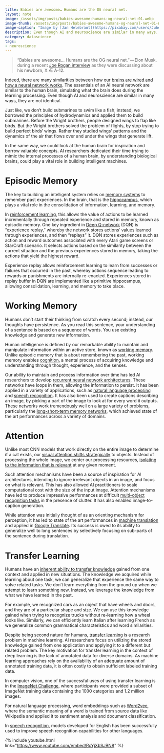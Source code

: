 ```yaml
---
title: Babies are awesome… Humans are the OG neural net.
layout: note
image: /assets/img/posts/babies-awesome-humans-og-neural-net-01.webp
image-thumb: /assets/img/posts/babies-awesome-humans-og-neural-net-01-mini.webp
image-caption: "Image by [Jan Helebrant](https://pixabay.com/users/Juhele-3094317/) from Pixabay"
description: Even though AI and neuroscience are similar in many ways, they are not identical.
category: datascience
tags:
- neuroscience
---
```


> “Babies are awesome… Humans are the OG neural net.” — Elon Musk, during a recent [Joe Rogan interview](https://www.youtube.com/watch?v=RcYjXbSJBN8) as they were discussing about his newborn, X Æ A-12.

Indeed, there are many similarities between how our [brains are wired and how a neural network works](https://jinglescode.github.io/datascience/2020/03/03/fascinating-relationship-between-ai-neuroscience/). The essentials of an AI neural network are similar to the human brain, simulating what the brain does during the learning processing. Even though AI and neuroscience are similar in many ways, they are not identical.

Just like, we don’t build submarines to swim like a fish; instead, we borrowed the principles of hydrodynamics and applied them to build submarines. Before the Wright brothers, people designed wings to flap like birds. But the Wright brothers solved the problem of flights, by stop trying to build perfect birds’ wings. Rather they studied wings’ patterns and the dynamics of the air that flows over and under the wings that generate lift.

In the same way, we could look at the human brain for inspiration and borrow valuable concepts. AI researchers dedicated their time trying to mimic the internal processes of a human brain, by understanding biological brains, could play a vital role in building intelligent machines.

# Episodic Memory

The key to building an intelligent system relies on [memory systems](https://psycnet.apa.org/doiLanding?doi=10.1037%2F0003-066X.40.4.385) to remember past experiences. In the brain, that is the [hippocampus](https://en.wikipedia.org/wiki/Hippocampus), which plays a vital role in the consolidation of information, learning, and memory.

In [reinforcement learning](https://www.nature.com/articles/nature16961), this allows the value of actions to be learned incrementally through repeated experience and stored in memory, known as episodic memory. One key ingredient in [Deep Q-network](https://arxiv.org/abs/1312.5602) (DQN) is “experience replay,” whereby the network stores actions’ values learned through experiences, and then “replays” it. DQN stores experiences such as action and reward outcomes associated with every Atari game screens or StarCraft scenario. It selects actions based on the similarity between the current situation and the previous experiences stored in memory, taking the actions that yield the highest reward.

Experience replay allows reinforcement learning to learn from successes or failures that occurred in the past, whereby actions sequence leading to rewards or punishments are internally re-enacted. Experiences stored in replay buffer in DQN are implemented like a primitive hippocampus, allowing consolidation, learning, and memory to take place.

# Working Memory

Humans don’t start their thinking from scratch every second; instead, our thoughts have persistence. As you read this sentence, your understanding of a sentence is based on a sequence of words. You use existing knowledge and generate new information.

Human intelligence is defined by our remarkable ability to maintain and manipulate information within an active store, known as [working memory](https://www.sciencedirect.com/science/article/pii/S0079612308626886). Unlike episodic memory that is about remembering the past, working memory enables [cognition](https://en.wikipedia.org/wiki/Cognition), a mental process of acquiring knowledge and understanding through thought, experience, and the senses.

Our ability to maintain and process information over time has led AI researchers to develop [recurrent neural network architectures](https://github.com/kjw0612/awesome-rnn). These networks have loops in them, allowing the information to persist. It has been applied in a variety of applications, such as [natural language processing](http://cs224d.stanford.edu/index.html) and [speech recognition](http://www.cs.toronto.edu/~fritz/absps/RNN13.pdf). It has also been used to create captions describing an image, by picking a part of the image to look at for every word it outputs. These networks work tremendously well on a large variety of problems, particularly the [long-short-term memory networks](https://www.mitpressjournals.org/doi/abs/10.1162/neco.1997.9.8.1735), which achieved state of the art performances across a variety of domains.

# Attention

Unlike most CNN models that work directly on the entire image to determine if a cat exists, our [visual attention shifts strategically](https://link.springer.com/chapter/10.1007/978-94-009-3833-5_5) to objects. Instead of processing the whole image, we center our processing resources, [isolating to the information that is relevant](https://www.jneurosci.org/content/13/11/4700.short) at any given moment.

Such attention mechanisms have been a source of inspiration for AI architectures, intending to ignore irrelevant objects in an image, and focus on what is relevant. This has also allowed AI practitioners to scale computational cost with the size of the input image. Attention mechanisms have led to produce impressive performances at difficult [multi-object recognition tasks](http://papers.nips.cc/paper/5542-recurrent-models-of-visual-attention) in the presence of clutter. It has also enabled image-to-caption generation.

While attention was initially thought of as an orienting mechanism for perception, it has led to state of the art performances in [machine translation](https://www.tensorflow.org/tutorials/text/nmt_with_attention) and applied in [Google Translate](https://research.google/pubs/pub45610/). Its success is owed to its ability to generalize well to long sentences by selectively focusing on sub-parts of the sentence during translation.

# Transfer Learning

Humans have an [inherent ability to transfer knowledge](https://psycnet.apa.org/record/2002-01514-006) gained from one context and applied in new situations. The knowledge we acquired while learning about one task, we can generalize that experience the same way to solve related tasks. We don’t learn everything from the ground up when we attempt to learn something new. Instead, we leverage the knowledge from what we have learned in the past.

For example, we recognized cars as an object that have wheels and doors, and they are of a particular shape and size. We can use this knowledge gained when trying to recognize trucks without re-learning how a wheel looks like. Similarly, we can efficiently learn Italian after learning French as we generalize common grammatical characteristics and word similarities.

Despite being second nature for humans, [transfer learning](https://ieeexplore.ieee.org/abstract/document/5288526/) is a research problem in machine learning. AI researchers focus on utilizing the stored knowledge gained from one application and applying it to a different but related problem. The key motivation for transfer learning in the context of deep learning is the lack of annotated data for diverse domains. As machine learning approaches rely on the availability of an adequate amount of annotated training data, it is often costly to obtain sufficient labeled training data.

In computer vision, one of the successful uses of using transfer learning is in the [ImageNet Challenge](http://image-net.org/), where participants were provided a subset of ImageNet training data containing the 1000 categories and 1.2 million images.

For natural language processing, word embeddings such as [Word2vec](https://papers.nips.cc/paper/5021-distributed-representations-of-words-and-phrases-and-their-compositionality.pdf), where the semantic meaning of a word is trained from source data like Wikipedia and applied it to sentiment analysis and document classification.

In [speech recognition](https://arxiv.org/abs/1706.00290), models developed for English has been successfully used to improve speech recognition capabilities for other languages.

{% include youtube.html
  link="https://www.youtube.com/embed/RcYjXbSJBN8"
%}
